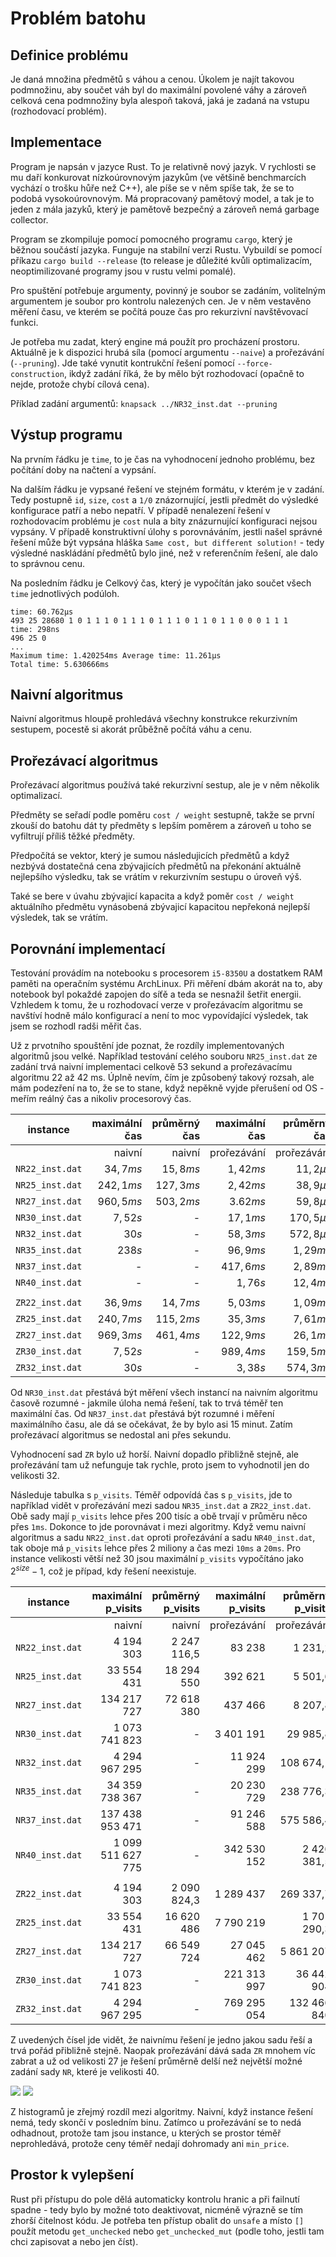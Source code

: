 <link rel="stylesheet" type="text/css" href="pandoc.css"/>

Problém batohu
==============

Definice problému
-----------------

Je daná množina předmětů s váhou a cenou. Úkolem je najít takovou podmnožinu, aby součet váh byl do maximální povolené váhy a zároveň celková cena podmnožiny byla alespoň taková, jaká je zadaná na vstupu (rozhodovací problém).

Implementace
------------

Program je napsán v jazyce Rust. To je relativně nový jazyk. V rychlosti se mu daří konkurovat nízkoúrovnovým jazykům (ve většině benchmarcích vychází o trošku hůře než C++), ale píše se v něm spíše tak, že se to podobá vysokoúrovnovým. Má propracovaný pamětový model, a tak je to jeden z mála jazyků, který je pamětově bezpečný a zároveň nemá garbage collector.

Program se zkompiluje pomocí pomocného programu `cargo`, který je běžnou součástí jazyka. Funguje na stabilní verzi Rustu. Vybuildí se pomocí příkazu `cargo build --release` (to release je důležité kvůli optimalizacím, neoptimilizované programy jsou v rustu velmi pomalé).

Pro spuštění potřebuje argumenty, povinný je soubor se zadáním, volitelným argumentem je soubor pro kontrolu nalezených cen. Je v něm vestavěno měření času, ve kterém se počítá pouze čas pro rekurzivní navštěvovací funkci.

Je potřeba mu zadat, který engine má použít pro procházení prostoru. Aktuálně je k dispozici hrubá síla (pomocí argumentu `--naive`) a prořezávání (`--pruning`). Jde také vynutit kontrukční řešení pomocí `--force-construction`, ikdyž zadání říká, že by mělo být rozhodovací (opačně to nejde, protože chybí cílová cena).

Příklad zadání argumentů: `knapsack ../NR32_inst.dat --pruning`

Výstup programu
---------------

Na prvním řádku je `time`, to je čas na vyhodnocení jednoho problému, bez počítání doby na načtení a vypsání.

Na dalším řádku je vypsané řešení ve stejném formátu, v kterém je v zadání. Tedy postupně `id`, `size`, `cost` a `1/0` znázornující, jestli předmět do výsledké konfigurace patří a nebo nepatří. V případě nenalezení řešení v rozhodovacím problému je `cost` nula a bity znázurnující konfiguraci nejsou vypsány. V případě konstruktivní úlohy s porovnáváním, jestli našel správné řešení může být vypsána hláška `Same cost, but different solution!` - tedy výsledné naskládání předmětů bylo jiné, než v referenčním řešení, ale dalo to správnou cenu.

Na posledním řádku je Celkový čas, který je vypočítán jako součet všech `time` jednotlivých podúloh.

```
time: 60.762µs
493 25 28680 1 0 1 1 1 0 1 1 1 0 1 1 1 0 1 1 0 1 1 0 0 0 1 1 1
time: 298ns
496 25 0
...
Maximum time: 1.420254ms Average time: 11.261µs
Total time: 5.630666ms
```

Naivní algoritmus
-----------------

Naivní algoritmus hloupě prohledává všechny konstrukce rekurzivním sestupem, pocestě si akorát průběžně počítá váhu a cenu.

Prořezávací algoritmus
----------------------

Prořezávací algoritmus používá také rekurzivní sestup, ale je v něm několik optimalizací.

Předměty se seřadí podle poměru `cost / weight` sestupně, takže se první zkouší do batohu dát ty předměty s lepším poměrem a zároveň u toho se vyfiltrují příliš těžké předměty.

Předpočítá se vektor, který je sumou následujicích předmětů a když nezbývá dostatečná cena zbývajicích předmětů na překonání aktuálně nejlepšího výsledku, tak se vrátím v rekurzivním sestupu o úroveň výš.

Také se bere v úvahu zbývajicí kapacita a když poměr `cost / weight` aktuálního předmětu vynásobená zbývajicí kapacitou nepřekoná nejlepší výsledek, tak se vrátím.

Porovnání implementací
----------------------

Testování provádím na notebooku s procesorem `i5-8350U` a dostatkem RAM paměti na operačním systému ArchLinux. Při měření dbám akorát na to, aby notebook byl pokaždé zapojen do síťě a teda se nesnažil šetřit energii. Vzhledem k tomu, že u rozhodovací verze v prořezávacím algoritmu se navštíví hodně málo konfigurací a není to moc vypovídající výsledek, tak jsem se rozhodl radši měřit čas.

Už z prvotního spouštění jde poznat, že rozdíly implementovaných algoritmů jsou velké. Například testování celého souboru `NR25_inst.dat` ze zadání trvá naivní implementaci celkově 53 sekund a prořezávacímu algoritmu 22 až 42 ms. Úplně nevím, čím je způsobený takový rozsah, ale mám podezření na to, že se to stane, když nepěkně vyjde přerušení od OS - meřím reálný čas a nikoliv procesorový čas.

| instance | maximální čas | průměrný čas | maximální čas | průměrný čas |
|:--------:|--------------:|-------------:|--------------:|-------------:|
|          |  naivní       | naivní       | prořezávání   | prořezávání  |
| `NR22_inst.dat` | $34,7ms$ | $15,8ms$ | $1,42ms$ | $11,2µs$ |
| `NR25_inst.dat` | $242,1ms$ | $127,3ms$ | $2,42ms$ | $38,9µs$ |
| `NR27_inst.dat` | $960,5ms$ | $503,2ms$ | $3.62ms$ | $59,8µs$ |
| `NR30_inst.dat` | $7,52s$ | - | $17,1ms$ | $170,5µs$ |
| `NR32_inst.dat` | $30s$ | - | $58,3ms$ | $572,8µs$ |
| `NR35_inst.dat` | $238s$ | - | $96,9ms$ | $1,29ms$ |
| `NR37_inst.dat` | - | - | $417,6ms$ | $2,89ms$ |
| `NR40_inst.dat` | - | - | $1,76s$ | $12,4ms$ |
| |
| `ZR22_inst.dat` | $36,9ms$ | $14,7ms$ | $5,03ms$ | $1,09ms$ |
| `ZR25_inst.dat` | $240,7ms$ | $115,2ms$ | $35,3ms$ | $7,61ms$ |
| `ZR27_inst.dat` | $969,3ms$ | $461,4ms$ | $122,9ms$ | $26,1ms$ |
| `ZR30_inst.dat` | $7,52s$ | - | $989,4ms$ | $159,5ms$ |
| `ZR32_inst.dat` | $30s$ | - | $3,38s$ | $574,3ms$ |

Od `NR30_inst.dat` přestává být měření všech instancí na naivním algoritmu časově rozumné - jakmile úloha nemá řešení, tak to trvá téměř ten maximální čas. Od `NR37_inst.dat` přestává být rozumné i měření maximálního času, ale dá se očekávat, že by bylo asi 15 minut. Zatím prořezávací algoritmus se nedostal ani přes sekundu.

Vyhodnocení sad `ZR` bylo už horší. Naivní dopadlo přibližně stejně, ale prořezávání tam už nefunguje tak rychle, proto jsem to vyhodnotil jen do velikosti 32.

Následuje tabulka s `p_visits`. Téměř odpovídá čas s `p_visits`, jde to například vidět v prořezávání mezi sadou `NR35_inst.dat` a `ZR22_inst.dat`. Obě sady mají `p_visits` lehce přes 200 tisíc a obě trvají v průměru něco přes `1ms`. Dokonce to jde porovnávat i mezi algoritmy. Když vemu naivní algoritmus a sadu `NR22_inst.dat` oproti prořezávání a sadu `NR40_inst.dat`, tak oboje má `p_visits` lehce přes 2 miliony a čas mezi `10ms` a `20ms`. Pro instance velikosti větší než 30 jsou maximální `p_visits` vypočítáno jako $2^{size}-1$, což je případ, kdy řešení neexistuje.

| instance | maximální p_visits | průměrný p_visits | maximální p_visits | průměrný p_visits |
|:--------:|--------------:|-------------:|--------------:|-------------:|
|          |  naivní       | naivní       | prořezávání   | prořezávání  |
| `NR22_inst.dat` | 4 194 303 | 2 247 116,5 | 83 238 | 1 231,2 |
| `NR25_inst.dat` | 33 554 431 | 18 294 550 | 392 621 | 5 501,6 |
| `NR27_inst.dat` | 134 217 727 | 72 618 380 | 437 466 | 8 207,8 |
| `NR30_inst.dat` | 1 073 741 823 | - | 3 401 191 | 29 985,8 |
| `NR32_inst.dat` | 4 294 967 295 | - | 11 924 299 | 108 674,1 |
| `NR35_inst.dat` | 34 359 738 367 | - | 20 230 729 | 238 776,3 |
| `NR37_inst.dat` | 137 438 953 471 | - | 91 246 588 | 575 586,4 |
| `NR40_inst.dat` | 1 099 511 627 775 | - | 342 530 152 | 2 426 381,5 |
| |
| `ZR22_inst.dat` | 4 194 303 | 2 090 824,3 | 1 289 437 | 269 337,7 |
| `ZR25_inst.dat` | 33 554 431 | 16 620 486 | 7 790 219 | 1 701 290,3 |
| `ZR27_inst.dat` | 134 217 727 | 66 549 724 | 27 045 462 | 5 861 207 |
| `ZR30_inst.dat` | 1 073 741 823 | - | 221 313 997 | 36 442 904 |
| `ZR32_inst.dat` | 4 294 967 295 | - | 769 295 054 | 132 466 840 |

Z uvedených čísel jde vidět, že naivnímu řešení je jedno jakou sadu řeší a trvá pořád přibližně stejně. Naopak prořezávání dává sada `ZR` mnohem víc zabrat a už od velikosti 27 je řešení průměrně delší než největší možné zadání sady `NR`, které je velikosti 40.

![](Figure_1.png)
![](Figure_2.png)

Z histogramů je zřejmý rozdíl mezi algoritmy. Naivní, když instance řešení nemá, tedy skončí v posledním binu. Zatímco u prořezávání se to nedá odhadnout, protože tam jsou instance, u kterých se prostor téměř neprohledává, protože ceny téměř nedají dohromady ani `min_price`.


Prostor k vylepšení
-------------------

Rust při přístupu do pole dělá automaticky kontrolu hranic a při failnutí spadne - tedy bylo by možné toto deaktivovat, nicméně výrazně se tím zhorší čitelnost kódu. Je potřeba ten přístup obalit do `unsafe` a místo `[]` použít metodu `get_unchecked` nebo `get_unchecked_mut` (podle toho, jestli tam chci zapisovat a nebo jen číst).
